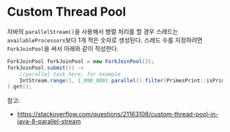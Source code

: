 # Custom Thread Pool

자바의 `parallelStream()`을 사용해서 병렬 처리를 할 경우 스레드는 `availableProcessors`보다 1개 적은 숫자로 생성된다. 스레드 수를 지정하려면 `ForkJoinPool`을 써서 아래와 같이 작성한다.

```java
ForkJoinPool forkJoinPool = new ForkJoinPool(2);
forkJoinPool.submit(() ->
    //parallel task here, for example
    IntStream.range(1, 1_000_000).parallel().filter(PrimesPrint::isPrime).collect(toList())
).get();
```

참고:

- <https://stackoverflow.com/questions/21163108/custom-thread-pool-in-java-8-parallel-stream>